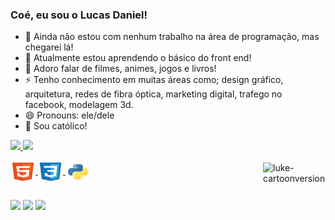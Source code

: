 ### Coé, eu sou o Lucas Daniel!

- 🔭 Ainda não estou com nenhum trabalho na área de programação, mas chegarei lá!
- 🌱 Atualmente estou aprendendo o básico do front end! 
- 💬 Adoro falar de filmes, animes, jogos e livros!
- ⚡ Tenho conhecimento em muitas áreas como; design gráfico, arquitetura, redes de fibra óptica, marketing digital, trafego no facebook, modelagem 3d.
- 😄 Pronouns: ele/dele
- 🙌 Sou católico!

<div>
<a href="https://github.com/lukeddev">
<img height="150em" src="https://github-readme-stats.vercel.app/api?username=lukeddev&show_icons=true&theme=vue-dark"/>
<img height="150em" src="https://github-readme-stats.vercel.app/api/top-langs/?username=lukeddev&layout=compact&langs_count=7&theme=vue-dark"/> 
</div>

<div style="display: inline_block"><br>
  <img align="center" alt="luke-HTML" height="30" width="40" src="https://raw.githubusercontent.com/devicons/devicon/master/icons/html5/html5-original.svg">
  <img align="center" alt="luke-CSS" height="30" width="40" src="https://raw.githubusercontent.com/devicons/devicon/master/icons/css3/css3-original.svg">
  <img align="center" alt="luke-Python" height="30" width="40" src="https://raw.githubusercontent.com/devicons/devicon/master/icons/python/python-original.svg">
  <img align="right" alt="luke-cartoonversion" height="100" width="100" src="https://cdn.picrew.me/shareImg/org/202303/1918713_uAzZG7MT.png">
</div>

##

<div> 
  <a href="https://instagram.com/" target="_blank"><img src="https://img.shields.io/badge/-Instagram-%23E4405F?style=for-the-badge&logo=instagram&logoColor=white" target="_blank"></a>
  <a href = "mailto:luked.dev@gmail.com"><img src="https://img.shields.io/badge/-Gmail-%23333?style=for-the-badge&logo=gmail&logoColor=white" target="_blank"></a>
  <a href="https://www.linkedin.com/in/lucas-daniel-5433a1252/" target="_blank"><img src="https://img.shields.io/badge/-LinkedIn-%230077B5?style=for-the-badge&logo=linkedin&logoColor=white" target="_blank"></a> 
</div>
